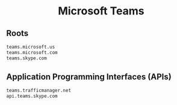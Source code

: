 


<h1 align="center">Microsoft Teams</h1>  


## Roots


```html
teams.microsoft.us
teams.microsoft.com
teams.skype.com
```  


## Application Programming Interfaces (APIs)


```html
teams.trafficmanager.net
api.teams.skype.com
```  

<br>
